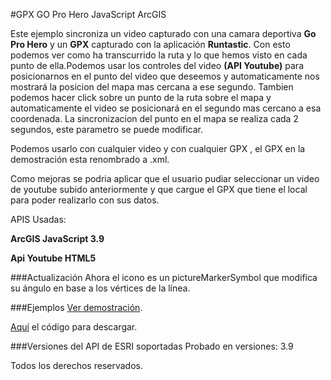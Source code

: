 #GPX GO Pro Hero JavaScript ArcGIS

Este ejemplo sincroniza un video capturado con una camara deportiva **Go Pro Hero**  y un **GPX** capturado con la aplicación **Runtastic**. Con esto podemos ver como ha transcurrido la ruta y lo que hemos visto en cada punto de ella.Podemos usar los controles del video **(API Youtube)** para posicionarnos en el punto del video que deseemos y automaticamente nos mostrará la posicion del mapa mas cercana a ese segundo. Tambien podemos hacer click sobre un punto de la ruta sobre el mapa y automaticamente el video se posicionará en el segundo mas cercano a esa coordenada.
La sincronizacion del punto en el mapa se realiza cada 2 segundos, este parametro se puede modificar.

Podemos usarlo con cualquier video y con cualquier GPX , el GPX en la demostración esta renombrado a .xml.

Como mejoras se podria aplicar que el usuario pudiar seleccionar un video de youtube subido anteriormente y que cargue el GPX que tiene el local para poder realizarlo con sus datos.

APIS Usadas:

**ArcGIS JavaScript 3.9**

**Api Youtube HTML5**

###Actualización
Ahora el icono es un pictureMarkerSymbol que modifica su ángulo en base a los vértices de la línea.

###Ejemplos
[Ver demostración](http://91.121.152.137/apps/gpxgo/index.html).

[Aquí](https://github.com/saik003/Apps-JavaScript/tree/master/GpxGO) el código para descargar.  

###Versiones del API de ESRI soportadas
Probado en versiones: 3.9

Todos los derechos reservados.

